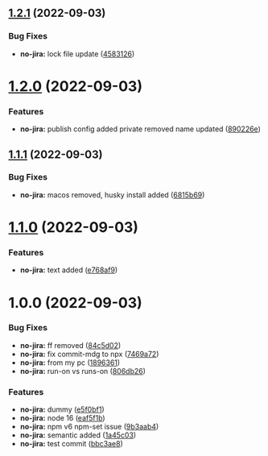 ## [1.2.1](https://github.com/Slepko13/crypto-trade/compare/v1.2.0...v1.2.1) (2022-09-03)


### Bug Fixes

* **no-jira:** lock file update ([4583126](https://github.com/Slepko13/crypto-trade/commit/45831263220be22fc6a8e92d716582a10acf69fe))

# [1.2.0](https://github.com/Slepko13/crypto-trade/compare/v1.1.1...v1.2.0) (2022-09-03)


### Features

* **no-jira:** publish config added private removed name updated ([890226e](https://github.com/Slepko13/crypto-trade/commit/890226e9d947bf16c7157c9df4c0c7c9c989dc31))

## [1.1.1](https://github.com/Slepko13/crypto-trade/compare/v1.1.0...v1.1.1) (2022-09-03)


### Bug Fixes

* **no-jira:** macos removed, husky install added ([6815b69](https://github.com/Slepko13/crypto-trade/commit/6815b69205946b3aa6412c452635694688ec86a1))

# [1.1.0](https://github.com/Slepko13/crypto-trade/compare/v1.0.0...v1.1.0) (2022-09-03)


### Features

* **no-jira:** text added ([e768af9](https://github.com/Slepko13/crypto-trade/commit/e768af92d886cb52a41793f19e8ddb4bc0add85d))

# 1.0.0 (2022-09-03)


### Bug Fixes

* **no-jira:** ff removed ([84c5d02](https://github.com/Slepko13/crypto-trade/commit/84c5d02bde3b4fc5b147238fa44513be62a0ac33))
* **no-jira:** fix commit-mdg to npx ([7469a72](https://github.com/Slepko13/crypto-trade/commit/7469a721665096bb29dd59087ba217f953303447))
* **no-jira:** from my pc ([1896361](https://github.com/Slepko13/crypto-trade/commit/1896361fd16d6f7cbd4fddf9e8594e5dcbd30cb9))
* **no-jira:** run-on vs runs-on ([806db26](https://github.com/Slepko13/crypto-trade/commit/806db260f45b70befc092ad956edc88e8b001328))


### Features

* **no-jira:** dummy ([e5f0bf1](https://github.com/Slepko13/crypto-trade/commit/e5f0bf195d3b25f27587895668c63f31dfc5d1a2))
* **no-jira:** node 16 ([eaf5f1b](https://github.com/Slepko13/crypto-trade/commit/eaf5f1b9ab588789320edf9eea20f8b0e33c49a0))
* **no-jira:** npm v6 npm-set issue ([9b3aab4](https://github.com/Slepko13/crypto-trade/commit/9b3aab45f503e8dbd556c2d57f382fa30aae9e11))
* **no-jira:** semantic added ([1a45c03](https://github.com/Slepko13/crypto-trade/commit/1a45c03446cc62a383946bb70eadfc6953b18a0c))
* **no-jira:** test commit ([bbc3ae8](https://github.com/Slepko13/crypto-trade/commit/bbc3ae846aae93a2b9b26bb63fe78ca7e69482e6))
